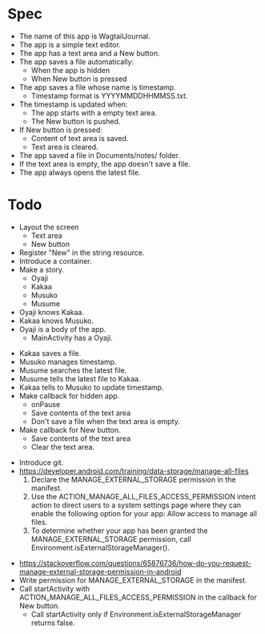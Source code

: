 # Spec

* The name of this app is WagtailJournal.
* The app is a simple text editor.
* The app has a text area and a New button.
* The app saves a file automatically:
  * When the app is hidden
  * When New button is pressed
* The app saves a file whose name is timestamp.
  * Timestamp format is YYYYMMDDHHMMSS.txt.
* The timestamp is updated when:
  * The app starts with a empty text area.
  * The New button is pushed.
* If New button is pressed:
  * Content of text area is saved.
  * Text area is cleared.
* The app saved a file in Documents/notes/ folder.
* If the text area is empty, the app doesn't save a file.
* The app always opens the latest file.

# Todo

- Layout the screen
  - Text area
  - New button
- Register "New" in the string resource.
- Introduce a container.
- Make a story.
  - Oyaji
  - Kakaa
  - Musuko
  - Musume
- Oyaji knows Kakaa.
- Kakaa knows Musuko.
- Oyaji is a body of the app.
  - MainActivity has a Oyaji.
+ Kakaa saves a file.
+ Musuko manages timestamp.
+ Musume searches the latest file.
+ Musume tells the latest file to Kakaa.
+ Kakaa tells to Musuko to update timestamp.
+ Make callback for hidden app.
  + onPause
  + Save contents of the text area
  + Don't save a file when the text area is empty.
+ Make callback for New button.
  + Save contents of the text area
  + Clear the text area.
- Introduce git.
- https://developer.android.com/training/data-storage/manage-all-files
  1. Declare the MANAGE_EXTERNAL_STORAGE permission in the manifest.
  2. Use the ACTION_MANAGE_ALL_FILES_ACCESS_PERMISSION intent action to direct users to a system
     settings page where they can enable the following option for your app: Allow access to manage
     all files.
  3. To determine whether your app has been granted the MANAGE_EXTERNAL_STORAGE permission, call
     Environment.isExternalStorageManager().
+ https://stackoverflow.com/questions/65876736/how-do-you-request-manage-external-storage-permission-in-android
+ Write permission for MANAGE_EXTERNAL_STORAGE in the manifest.
+ Call startActivity with ACTION_MANAGE_ALL_FILES_ACCESS_PERMISSION in the callback for New button.
  + Call startActivity only if Environment.isExternalStorageManager returns false.
  